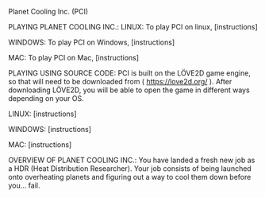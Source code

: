 Planet Cooling Inc. (PCI)

PLAYING PLANET COOLING INC.:
LINUX: 
  To play PCI on linux, [instructions]

WINDOWS:
  To play PCI on Windows, [instructions]

MAC:
  To play PCI on Mac, [instructions]


PLAYING USING SOURCE CODE:
  PCI is built on the LÖVE2D game engine, so that will need to be downloaded from ( https://love2d.org/ ).
  After downloading LÖVE2D, you will be able to open the game in different ways depending on your OS.

  LINUX:
    [instructions]

  WINDOWS:
    [instructions]

  MAC:
    [instructions]


OVERVIEW OF PLANET COOLING INC.:
  You have landed a fresh new job as a HDR (Heat Distribution Researcher).
  Your job consists of being launched onto overheating planets and figuring out a way to cool them down before you... fail.
